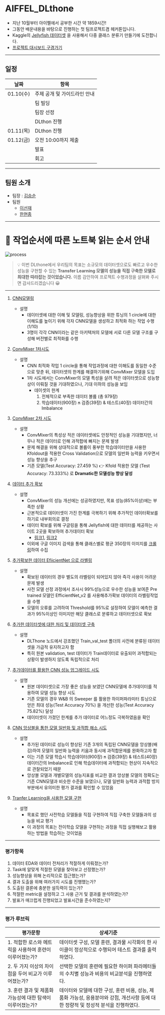 # AIFFEL_DLthone
- 지난 10월부터 아이펠에서 공부한 시간 약 1859시간!
- 그동안 배운내용을 바탕으로 진행하는 첫 팀프로젝트겸 헤커톤입니다.
- Kaggle의 [Jellyfish 데이터셋](https://www.kaggle.com/datasets/anshtanwar/jellyfish-types) 을 사용해서 다중 클래스 분류기 만들기에 도전합니다.
- [프로젝트 대시보드 구경가기](https://www.notion.so/gabesoon/DL_Thon-Jellyfish-465fe4892d90436b9a1ef64ed3991895?pvs=4)
---

## 일정
| 날짜       | 항목               |
|------------|--------------------|
| 01.10(수) | 주제 공개 및 가이드라인 안내 |
|           | 팀 빌딩               |
|           | 팀장 선정             |
|           | DLthon 진행            |
| 01.11(목) | DLthon 진행            |
| 01.12(금) | 오전 10:00까지 제출      |
|           | 발표                 |
|           | 회고                 |

---
## 팀원 소개
- 팀장 : [김승순](https://github.com/Kimgabe/) 
- 팀원
  - [이선재](https://github.com/thetjswo)
  - [한현종](https://github.com/hjhan1201)
---


# 📌 작업순서에 따른 노트북 읽는 순서 안내
![process](https://github.com/Kimgabe/AIFFEL_DLthone/assets/74717033/93205692-a703-4838-9ef4-1c3e0eb57f0f)
> 💡 이번 DLthone에서 우리팀의 목표는 소규모의 데이터셋으로도 빠르고 우수한 성능을 구현할 수 있는 **Transfer Learning 모델의 성능을 직접 구축한 모델로 최대한 따라잡는 것이었습니다.**
> 이름 감안하여 프로젝트 수행과정을 살펴봐 주시면 감사드리겠습니다 😀

---

1. [CNN모델링](https://github.com/Kimgabe/AIFFEL_DLthone/tree/main/CNN_Model)
   - 설명
     - 데이터셋에 대한 이해 및 모델링, 성능향상을 위한 튜닝의 1 circle에 대한 이해도를 높이기 위해 각자 CNN모델을 생성하고 최적화 하는 작업 수행(1/10)
     - 3명이 각각 CNN이라는 같은 아키텍처의 모델에 서로 다른 모델 구조를 구성해 버전별로 최적화를 수행

2. [ConvMixer 1차시도](https://github.com/Kimgabe/AIFFEL_DLthone/blob/main/ConvMixer_Model/%5BSeonjae%20Lee%5D%20Jellyfish_ConvMixer_Base_Model_data_extention.ipynb)
   - 설명
     - CNN 최적화 작업 1 circle을 통해 작업과정에 대한 이해도를 동일한 수준으로 맞춘 뒤, 데이터셋의 한계를 해결하기위해 ConvMixer 모델을 도입
     - 1차 시도에서는 ConvMixer의 모델 특성을 살려 적은 데이터셋으로 성능향상이 이뤄질 것을 기대하였으나, 기대 이하의 성능을 보임
       - 데이셋의 한계
         1) 전체적으로 부족한 데이터 볼륨 (총 979장)
         2) 학습데이터(900장) 🔛 검증(39장) & 테스트(40장) 데이터간의 Imbalance

 3. [ConvMixer 2차 시도](https://github.com/Kimgabe/AIFFEL_DLthone/blob/main/ConvMixer_Model/%5BKimgabe%5D%20Jellyfish_ConvMixer_basic_model.ipynb)
    - 설명
      - ConvMixer의 특성상 적은 데이터셋에도 안정적인 성능을 기대했지만, 너무나 적은 데이터로 인해 과적합에 빠지는 문제 발생
      - 문제 해결을 위해 상대적으로 볼륨이 풍부한 학습데이터만을 사용한 Kfoldout을 적용한 Cross Validation으로 모델의 일반화 능력을 키우면서 성능 향상을 추구
      - 기존 모델(Test Accuracy: 27.459 %) 👉 Kfold 적용한 모델 (Test Accuracy: 73.333%) 로 **Dramatic한 모델성능 향상 달성**
 
4. [데이터 추가 확보](https://github.com/Kimgabe/AIFFEL_DLthone/tree/main/Data_collection)
   - 설명
     - ConvMixer의 성능 개선에는 성공하였지만, 목표 성능(85%이상)에는 부족한 상황
     - 근본적으로 데이터셋이 가진 한계를 극복하기 위해 추가적인 데이터확보를 하기로 내부회의로 결정
     - 데이터 확보를 위해 구글링을 통해 Jellyfish에 대한 데이터를 제공하는 사이트 2곳을 확보하여 추가데이터 확보
       - [링크1](https://zenodo.org/records/3545785), [링크2](https://images.cv/download/jellyfish/2457/CALL_FROM_SEARCH/%22jellyfish%22)
     - 이외에 구글 이미지 검색을 통해 클래스별로 평균 350장의 이미지를 [크롤링](https://github.com/Kimgabe/AIFFEL_DLthone/blob/main/Data_collection/%5BKimgabe%5D%20%EA%B5%AC%EA%B8%80%20%EC%9D%B4%EB%AF%B8%EC%A7%80%20%ED%81%AC%EB%A1%A4%EB%A7%81%20%EC%BD%94%EB%93%9C.ipynb)하여 수집

1. [추가확보한 데이터 EfiicientNet 으로 라벨링](https://github.com/Kimgabe/AIFFEL_DLthone/blob/main/Data_collection/%5BKimgabe%5D_99_acc_%EC%A0%84%EC%9D%B4%EB%AA%A8%EB%8D%B8%EB%A1%9C_%EC%99%B8%EB%B6%80%EB%8D%B0%EC%9D%B4%ED%84%B0_%EB%9D%BC%EB%B2%A8%EB%A7%81%ED%95%98%EA%B8%B0.ipynb)
   - 설명
     - 확보된 데이터의 경우 별도의 라벨링이 되어있지 않아 즉각 사용이 어려운문제 발생
     - 사전 모델 선정 과정에서 조사시 99%성능으로 우수한 성능을 보여준 Pre trained 모델인 EfficientNet_v2 를 사용해추가확보 데이터의 라벨링작업을 수행
     - 모델의 오류를 고려하여 Threshold를 95%로 설정하여 모델이 예측한 결과가 95%이상인 이미지만 해당 클래스로 분류하고 데이터셋으로 확보
       
2. [추가한 데이터셋에 대한 처리 및 데이터셋 구축](https://github.com/Kimgabe/AIFFEL_DLthone/blob/main/Data_collection/%5BKimgabe%5D%20%EC%9B%90%EB%B3%B8%20%EB%8D%B0%EC%9D%B4%ED%84%B0%20%2B%20%EC%B6%94%EA%B0%80%EB%8D%B0%EC%9D%B4%ED%84%B0%20%EB%B3%91%ED%95%A9.ipynb)
   - 설명
     - DLThone 노드에서 강조했던 Train_val_test 폴더의 사전에 분류된 데이터셋을 가급적 유지하고자 함
     - 특히 원본 validation, test 데이터가 Train데이터로 유출되어 과적합되는 상황이 발생하지 않도록 독립적으로 처리
       
3. [추가데이터를 활용한 CNN 성능 업그레이드 시도](https://github.com/Kimgabe/AIFFEL_DLthone/blob/main/CNN_Model/%5BKimgabe%5D%20Jellyfish_CNN_added_data_bestmodel.ipynb)
   - 설명
     - 원본 데이터셋으로 가장 좋은 성능을 보였던 CNN모델에 추가데이터를 적용하여 모델 성능 향상 시도
     - 기존 모델의 경우 W&B 의 Sweeper 를 활용한 하이퍼파라미터 튜닝으로 얻은 최대 성능(Test Accuracy 70%) 을 개선한 성능(Test Accuracy 75.82%) 달성
     - 데이터셋이 가졌던 한계를 추가 데이터로 어느정도 극복하였음을 확인
       
4. [CNN 앙상블을 통한 모델 일반화 및 과적합 해소 시도](https://github.com/Kimgabe/AIFFEL_DLthone/blob/main/Ensembles/%5BEnsemble%5D%20CNN%EB%AA%A8%EB%8D%B8%EC%9D%84%20%ED%99%9C%EC%9A%A9%ED%95%9C%20%EB%B0%B0%EA%B9%85(%EC%95%99%EC%83%81%EB%B8%94).ipynb)
   - 설명
     - 추가된 데이터로 성능이 향상된 기존 3개의 독립된 CNN모델을 앙상블(배깅)하여 모델의 일반화 능력을 키움과 동시에 과적합문제를 완화하고자 함
     - 이는 기존 모델 학습시 학습데이터(900장) 🔛 검증(39장) & 테스트(40장) 데이터간의 Imbalance로 인해 학습데이터에 과적합되는 현상이 지속적으로 관찰되었기 때문
     - 앙상블 모델과 개별모델의 성능지표를 비교한 결과 앙상블 모델의 정확도는 기존 CNN모델과 비슷한 수준을 보였으나, 모델 일반화 능력과 과적합 방지 부분에서 유의미한 평가 결과를 확인할 수 있었음
       
5. [Tranfer Learning을 사용한 모델 구현](https://github.com/Kimgabe/AIFFEL_DLthone/tree/main/Pre-Trained_Model)
   - 설명
      - 목표로 했던 사전학습 모델들을 직접 구현하여 직접 구축한 모델들과의 성능을 비교 평가
      - 이 과정의 목표는 전이학습 모델을 구현하는 과정을 직접 실행해보고 활용하는 방법을 학습하는 것이었음
          
---

### 평가항목

1. 데이터 EDA와 데이터 전처리가 적절하게 이뤄졌는가?
2. Task에 알맞게 적절한 모델을 찾아보고 선정했는가?
3. 성능향상을 위해 논리적으로 접근했는가?
4. 결과 도출을 위해 여러가지 시도를 진행했는가?
5. 도출된 결론에 충분한 설득력이 있는가?
6. 적절한 metric을 설정하고 그 사용 근거 및 결과를 분석하였는가?
7. 발표가 매끄럽게 진행되었고 발표시간을 준수하였는지?

---

### 평가 루브릭

| 평가문항 | 상세기준 |
| ---- | ---- |
| 1. 적합한 로스와 메트릭을 사용하여 훈련이 이루어졌는가? | 데이터셋 구성, 모델 훈련, 결과물 시각화의 한 사이클이 정상적으로 수행되어 테스트 결과를 출력하였다. |
| 2. 두 가지 이상의 차이점을 두어 비교가 이루어졌는가? | 선택한 모델의 훈련에 필요한 하이퍼 파라메터들의 수치별 성능과 비용의 비교분석을 진행하였다. |
| 3. 훈련 결과 및 제품화 가능성에 대한 탐색이 이루어졌는가? | 데이터와 모델에 대한 구성, 훈련 비용, 성능, 제품화 가능성, 응용분야와 강점, 개선사항 등에 대한 정량적 및 정성적 분석을 진행하였다. |
